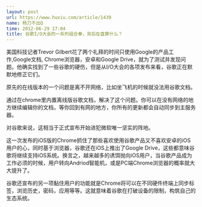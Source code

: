 ```yaml
---
layout: post
url: https://www.huxiu.com/article/1439
name: 杨刀不出Q
time: 2012-06-29 17:04
title: 谷歌I/O大会的一系列组合拳，背后在盘算什么？
---
```

美国科技记者Trevor Gilbert花了两个礼拜的时间只使用Google的产品工作,Google文档, Chrome浏览器，安卓和Google Drive，就为了测试并发现问题。他确实找到了一些谷歌的硬伤，但是从I/O大会的各项发布来看，谷歌正在默默地修正它们。

原先的在线版本的一个问题是离不开网络，比如坐飞机的时候就没法用谷歌文档。

通过在chrome里内置离线版谷歌文档，解决了这个问题。你可以在没有网络的地方继续编辑你的文档，等你回到有网的地方，你所有的更新都会自动同步到主服务器。

对谷歌来说，这相当于正式宣布开始进犯微软唯一坚实的阵地。

这一次发布的iOS版的Chrome抓住了那些喜欢使用谷歌产品又不喜欢安卓的iOS用户的心，同时基于浏览器，谷歌还在iOS上推出了Google Drive，这些都意味谷歌将继续支持iOS系统。换言之，越来越多的诱饵抛向iOS用户，当谷歌产品成为工作必须的时候，用户转向Andriod智能机，或是PC端Chrome浏览器的概率就大大提升了。

谷歌还宣布的另一项黏住用户的功能就是Chrome将可以在不同硬件终端上同步标签，浏览历史，密码，应用等等。这就意味着谷歌在打破设备的限制，构筑自己的生态系统。

